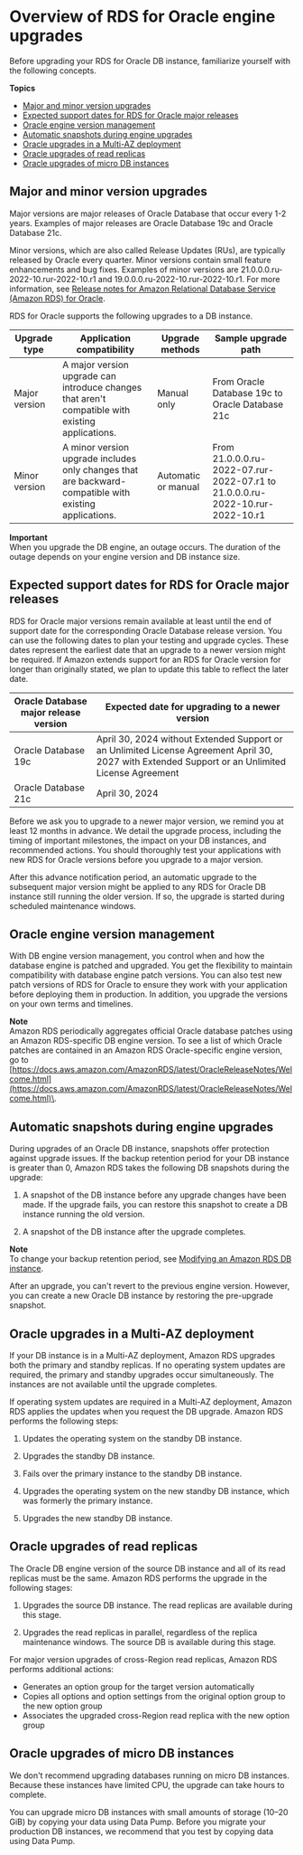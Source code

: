 # Overview of RDS for Oracle engine upgrades<a name="USER_UpgradeDBInstance.Oracle.Overview"></a>

Before upgrading your RDS for Oracle DB instance, familiarize yourself with the following concepts\. 

**Topics**
+ [Major and minor version upgrades](#USER_UpgradeDBInstance.Oracle.Overview.versions)
+ [Expected support dates for RDS for Oracle major releases](#Aurora.VersionPolicy.MajorVersionLifetime)
+ [Oracle engine version management](#Oracle.Concepts.Patching)
+ [Automatic snapshots during engine upgrades](#USER_UpgradeDBInstance.Oracle.Overview.snapshots)
+ [Oracle upgrades in a Multi\-AZ deployment](#USER_UpgradeDBInstance.Oracle.Overview.multi-az)
+ [Oracle upgrades of read replicas](#USER_UpgradeDBInstance.Oracle.Overview.read-replicas)
+ [Oracle upgrades of micro DB instances](#USER_UpgradeDBInstance.Oracle.Overview.micro-db)

## Major and minor version upgrades<a name="USER_UpgradeDBInstance.Oracle.Overview.versions"></a>

Major versions are major releases of Oracle Database that occur every 1\-2 years\. Examples of major releases are Oracle Database 19c and Oracle Database 21c\. 

Minor versions, which are also called Release Updates \(RUs\), are typically released by Oracle every quarter\. Minor versions contain small feature enhancements and bug fixes\. Examples of minor versions are 21\.0\.0\.0\.ru\-2022\-10\.rur\-2022\-10\.r1 and 19\.0\.0\.0\.ru\-2022\-10\.rur\-2022\-10\.r1\. For more information, see [Release notes for Amazon Relational Database Service \(Amazon RDS\) for Oracle](https://docs.aws.amazon.com/AmazonRDS/latest/OracleReleaseNotes)\.

RDS for Oracle supports the following upgrades to a DB instance\.


| Upgrade type | Application compatibility | Upgrade methods | Sample upgrade path | 
| --- | --- | --- | --- | 
| Major version | A major version upgrade can introduce changes that aren't compatible with existing applications\. | Manual only | From Oracle Database 19c to Oracle Database 21c | 
| Minor version | A minor version upgrade includes only changes that are backward\-compatible with existing applications\. | Automatic or manual | From 21\.0\.0\.0\.ru\-2022\-07\.rur\-2022\-07\.r1 to 21\.0\.0\.0\.ru\-2022\-10\.rur\-2022\-10\.r1 | 

**Important**  
When you upgrade the DB engine, an outage occurs\. The duration of the outage depends on your engine version and DB instance size\.

## Expected support dates for RDS for Oracle major releases<a name="Aurora.VersionPolicy.MajorVersionLifetime"></a>

RDS for Oracle major versions remain available at least until the end of support date for the corresponding Oracle Database release version\. You can use the following dates to plan your testing and upgrade cycles\. These dates represent the earliest date that an upgrade to a newer version might be required\. If Amazon extends support for an RDS for Oracle version for longer than originally stated, we plan to update this table to reflect the later date\. 


| Oracle Database major release version  | Expected date for upgrading to a newer version | 
| --- | --- | 
|  Oracle Database 19c  |  April 30, 2024 without Extended Support or an Unlimited License Agreement April 30, 2027 with Extended Support or an Unlimited License Agreement  | 
|  Oracle Database 21c  | April 30, 2024 | 

Before we ask you to upgrade to a newer major version, we remind you at least 12 months in advance\. We detail the upgrade process, including the timing of important milestones, the impact on your DB instances, and recommended actions\. You should thoroughly test your applications with new RDS for Oracle versions before you upgrade to a major version\.

After this advance notification period, an automatic upgrade to the subsequent major version might be applied to any RDS for Oracle DB instance still running the older version\. If so, the upgrade is started during scheduled maintenance windows\. 

## Oracle engine version management<a name="Oracle.Concepts.Patching"></a>

With DB engine version management, you control when and how the database engine is patched and upgraded\. You get the flexibility to maintain compatibility with database engine patch versions\. You can also test new patch versions of RDS for Oracle to ensure they work with your application before deploying them in production\. In addition, you upgrade the versions on your own terms and timelines\.

**Note**  
Amazon RDS periodically aggregates official Oracle database patches using an Amazon RDS\-specific DB engine version\. To see a list of which Oracle patches are contained in an Amazon RDS Oracle\-specific engine version, go to [https://docs.aws.amazon.com/AmazonRDS/latest/OracleReleaseNotes/Welcome.html](https://docs.aws.amazon.com/AmazonRDS/latest/OracleReleaseNotes/Welcome.html)\.

## Automatic snapshots during engine upgrades<a name="USER_UpgradeDBInstance.Oracle.Overview.snapshots"></a>

During upgrades of an Oracle DB instance, snapshots offer protection against upgrade issues\. If the backup retention period for your DB instance is greater than 0, Amazon RDS takes the following DB snapshots during the upgrade:

1. A snapshot of the DB instance before any upgrade changes have been made\. If the upgrade fails, you can restore this snapshot to create a DB instance running the old version\.

1. A snapshot of the DB instance after the upgrade completes\.

**Note**  
To change your backup retention period, see [Modifying an Amazon RDS DB instance](Overview.DBInstance.Modifying.md)\. 

After an upgrade, you can't revert to the previous engine version\. However, you can create a new Oracle DB instance by restoring the pre\-upgrade snapshot\.

## Oracle upgrades in a Multi\-AZ deployment<a name="USER_UpgradeDBInstance.Oracle.Overview.multi-az"></a>

If your DB instance is in a Multi\-AZ deployment, Amazon RDS upgrades both the primary and standby replicas\. If no operating system updates are required, the primary and standby upgrades occur simultaneously\. The instances are not available until the upgrade completes\.

If operating system updates are required in a Multi\-AZ deployment, Amazon RDS applies the updates when you request the DB upgrade\. Amazon RDS performs the following steps:

1. Updates the operating system on the standby DB instance\.

1. Upgrades the standby DB instance\.

1. Fails over the primary instance to the standby DB instance\.

1. Upgrades the operating system on the new standby DB instance, which was formerly the primary instance\.

1. Upgrades the new standby DB instance\.

## Oracle upgrades of read replicas<a name="USER_UpgradeDBInstance.Oracle.Overview.read-replicas"></a>

The Oracle DB engine version of the source DB instance and all of its read replicas must be the same\. Amazon RDS performs the upgrade in the following stages:

1. Upgrades the source DB instance\. The read replicas are available during this stage\.

1. Upgrades the read replicas in parallel, regardless of the replica maintenance windows\. The source DB is available during this stage\.

For major version upgrades of cross\-Region read replicas, Amazon RDS performs additional actions:
+ Generates an option group for the target version automatically
+ Copies all options and option settings from the original option group to the new option group
+ Associates the upgraded cross\-Region read replica with the new option group

## Oracle upgrades of micro DB instances<a name="USER_UpgradeDBInstance.Oracle.Overview.micro-db"></a>

We don't recommend upgrading databases running on micro DB instances\. Because these instances have limited CPU, the upgrade can take hours to complete\.

You can upgrade micro DB instances with small amounts of storage \(10–20 GiB\) by copying your data using Data Pump\. Before you migrate your production DB instances, we recommend that you test by copying data using Data Pump\.